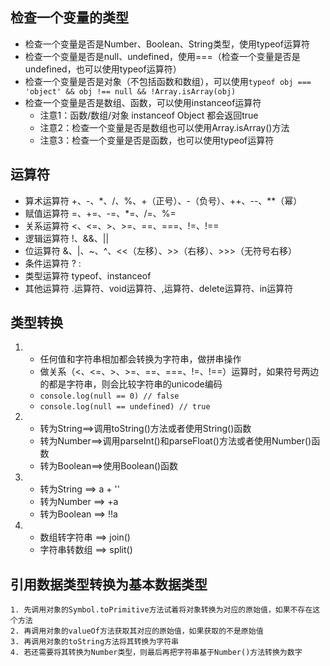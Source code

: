 ## 检查一个变量的类型
- 检查一个变量是否是Number、Boolean、String类型，使用typeof运算符
- 检查一个变量是否是null、undefined，使用===（检查一个变量是否是undefined，也可以使用typeof运算符）
- 检查一个变量是否是对象（不包括函数和数组），可以使用`typeof obj === 'object' && obj !== null && !Array.isArray(obj)`
- 检查一个变量是否是数组、函数，可以使用instanceof运算符
    - 注意1：函数/数组/对象 instanceof Object 都会返回true
    - 注意2：检查一个变量是否是数组也可以使用Array.isArray()方法
    - 注意3：检查一个变量是否是函数，也可以使用typeof运算符

## 运算符
- 算术运算符
    +、-、*、/、%、+（正号）、-（负号）、++、--、**（幂）
- 赋值运算符
    =、+=、-=、*=、/=、%=
- 关系运算符
    <、<=、>、>=、==、===、!=、!==
- 逻辑运算符
    !、&&、||
- 位运算符
    &、|、~、^、<<（左移）、>>（右移）、>>>（无符号右移）
- 条件运算符
    ? :
- 类型运算符
    typeof、instanceof
- 其他运算符
    .运算符、void运算符、,运算符、delete运算符、in运算符

## 类型转换
1. 
    - 任何值和字符串相加都会转换为字符串，做拼串操作
    - 做关系（<、<=、>、>=、==、===、!=、!==）运算时，如果符号两边的都是字符串，则会比较字符串的unicode编码
    - `console.log(null == 0) // false`
    - `console.log(null == undefined) // true`
2. 
    - 转为String==>调用toString()方法或者使用String()函数
    - 转为Number==>调用parseInt()和parseFloat()方法或者使用Number()函数
    - 转为Boolean==>使用Boolean()函数
3. 
    - 转为String ==> a + ''
    - 转为Number ==> +a
    - 转为Boolean ==> !!a
4. 
    - 数组转字符串 ==> join()
    - 字符串转数组 ==> split()

## 引用数据类型转换为基本数据类型
    1. 先调用对象的Symbol.toPrimitive方法试着将对象转换为对应的原始值，如果不存在这个方法
    2. 再调用对象的valueOf方法获取其对应的原始值，如果获取的不是原始值
    3. 再调用对象的toString方法将其转换为字符串
    4. 若还需要将其转换为Number类型，则最后再把字符串基于Number()方法转换为数字